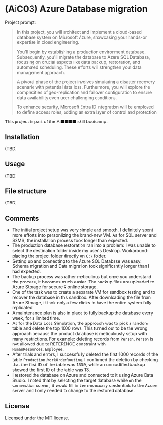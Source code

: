 # (AiC03) Azure Database migration

Project prompt:

> In this project, you will architect and implement a cloud-based database system on Microsoft Azure, showcasing your hands-on expertise in cloud engineering.
>
> You'll begin by establishing a production environment database. Subsequently, you'll migrate the database to Azure SQL Database, focusing on crucial aspects like data backup, restoration, and automated scheduling. These efforts will strengthen your data management approach.
>
> A pivotal phase of the project involves simulating a disaster recovery scenario with potential data loss. Furthermore, you will explore the complexities of geo-replication and failover configuration to ensure data availability even uder challenging conditions.
>
> To enhance security, Microsoft Entra ID integration will be employed to define access roles, adding an extra layer of control and protection

This project is part of the Ai■■■■ skill bootcamp.

## Installation

(TBD)

## Usage

(TBD)

## File structure

(TBD)

## Comments

- The initial project setup was very simple and smooth. I definitely spent more efforts into personlizing the brand-new VM. As for SQL server and SSMS, the installation process took longer than expected.
- The production database restoration ran into a problem: I was unable to select the destination folder inside my user's Desktop. Workaround: placing the project folder directly on `C:\` folder.
- Setting up and connecting to the Azure SQL Database was easy. Schema migration and Data migration took significantly longer than I had expected.
- The backup process was rather meticulious but once you understand the process, it becomes much easier. The backup files are uploaded to Azure Storage for secure & online storage.
- One of the task was to create a separate VM for sandbox testing and to recover the database in this sandbox. After downloading the file from Azure Storage, it took only a few clicks to have the entire system fully replicated.
- A maintenance plan is also in place to fully backup the database every week, for a limited time.
- As for the Data Loss Simulation, the approach was to pick a random table and delete the top 1000 rows. This turned out to be the wrong approach because the product database is meticulously setup with many restrictions. For example: deleting records from `Person.Person` is not allowed due to REFERENCE constraint with `HumanResources.Employee`.
- After trials and errors, I successfully deleted the first 1000 records of the table `Production.WorkOrderRouting`. I confirmed the deletion by checking that the first ID of the table was 1339, while an unmodified backup showed the first ID of the table was 13.
- I restored the database on Azure and connected to it using Azure Data Studio. I noted that by selecting the target database while on the connection screen, it would fill in the necessary credentials to the Azure server and I only needed to change to the restored database. 

## License

Licensed under the [MIT](LICENSE.txt) license.
